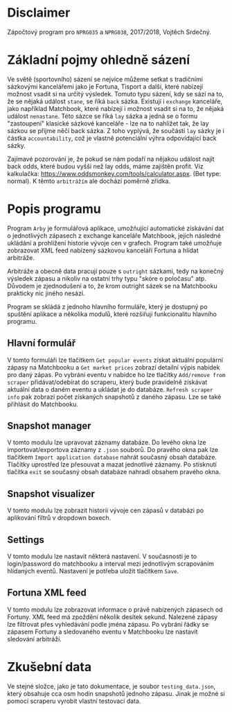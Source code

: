 # Disclaimer

Zápočtový program pro `NPRG035` a `NPRG038`, 2017/2018, Vojtěch Srdečný.

# Základní pojmy ohledně sázení

Ve světě (sportovního) sázení se nejvíce můžeme setkat s tradičními sázkovými kancelářemi jako je Fortuna, Tisport a další, které nabízejí možnost vsadit si na určitý výsledek. Tomuto typu sázení, kdy se sází na to, že se nějaká událost `stane`, se říká `back` sázka. Existují i `exchange` kanceláře, jako například Matchbook, které nabízejí i možnost vsadit si na to, že nějaká událost `nenastane`. Této sázce se říká `lay` sázka a jedná se o formu "zastoupení" klasické sázkové kanceláře - lze na to nahlížet tak, že lay sázkou se přijme něčí back sázka. Z toho vyplývá, že součástí `lay` sázky je i částka `accountability`, což je vlastně potenciální výhra odpovídající back sázky.

Zajímavé pozorování je, že pokud se nám podaří na nějakou událost najít back odds, které budou vyšší než lay odds, máme zajištěn profit. Viz kalkulačka: https://www.oddsmonkey.com/tools/calculator.aspx. (Bet type: normal). K těmto `arbitrážím` ale dochází poměrně zřídka.

# Popis programu

Program `Arby` je formulářová aplikace, umožňující automatické získávání dat o jednotlivých zápasech z exchange kanceláře Matchbook, jejich následné ukládání a prohlížení historie vývoje cen v grafech. Program také umožňuje zobrazovat XML feed nabízený sázkovou kanceláří Fortuna a hlídat arbitráže.

Arbitráže a obecně data pracují pouze s `outright` sázkami, tedy na konečný výsledek zápasu a nikoliv na ostatní trhy typu "skóre o poločasu" atp. Důvodem je zjednodušení a to, že krom outright sázek se na Matchbooku prakticky nic jiného nesází.

Program se skládá z jednoho hlavního formuláře, který je dostupný po spuštění aplikace a několika modulů, které rozšiřují funkcionalitu hlavního programu.

## Hlavní formulář

V tomto formuláři lze tlačítkem `Get popular events` získat aktuální populární zápasy na Matchbooku a `Get market prices` zobrazí detailní výpis nabídek pro daný zápas. Po vybrání eventu v nabídce ho lze tlačítky `Add/remove from scraper` přidávat/odebírat do scraperu, který bude pravidelně získávat aktuální data o daném eventu a ukládat je do databáze. `Refresh scraper info` pak zobrazí počet získaných snapshotů z daného zápasu. Lze se také přihlásit do Matchbooku.

## Snapshot manager

V tomto modulu lze upravovat záznamy databáze. Do levého okna lze importovat/exportova záznamy z `.json` souborů. Do pravého okna pak lze tlačítkem `Import application database` nahrát současný obsah databáze. Tlačítky uprostřed lze přesouvat a mazat jednotlivé záznamy. Po stisknutí tlačítka `exit` se současný obsah databáze nahradí obsahem pravého okna.

## Snapshot visualizer

V tomto modulu lze zobrazit historii vývoje cen zápasů v databázi po aplikování filtrů v dropdown boxech.

## Settings 

V tomto modulu lze nastavit některá nastavení. V současnosti je to login/password do matchbooku a interval mezi jednotlivým scrapováním hlídaných eventů. Nastavení je potřeba uložit tlačítkem `Save`.

## Fortuna XML feed

V tomto modulu lze zobrazovat informace o právě nabízených zápasech od Fortuny. XML feed má zpoždění několik desítek sekund. Nalezené zápasy lze filtrovat přes vyhledávání podle jména zápasu. Po vybrání řádky se zápasem Fortuny a sledovaného eventu v Matchbooku lze nastavit sledování arbitráží.

# Zkušební data

Ve stejné složce, jako je tato dokumentace, je soubor `testing_data.json`, který obsahuje cca osm hodin snapshotů jednoho zápasu. Jinak je možné si pomocí scraperu vyrobit vlastní testovací data.